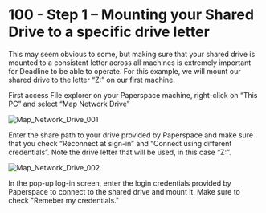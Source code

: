 # 100 - Step 1 – Mounting your Shared Drive to a specific drive letter

This may seem obvious to some, but making sure that your shared drive is mounted to a consistent letter across all machines is extremely important for Deadline to be able to operate. For this example, we will mount our shared drive to the letter “Z:” on our first machine.

First access File explorer on your Paperspace machine, right-click on “This PC” and select “Map Network Drive”

![Map_Network_Drive_001](https://github.com/vanHeemstraSystems/deadline/assets/1499433/5ac13646-6db9-4e91-b03e-aa04b88a1401)

Enter the share path to your drive provided by Paperspace and make sure that you check “Reconnect at sign-in” and “Connect using different credentials”. Note the drive letter that will be used, in this case “Z:”.

![Map_Network_Drive_002](https://github.com/vanHeemstraSystems/deadline/assets/1499433/b305258d-2be7-46b8-8f49-208a7bcae7d3)

In the pop-up log-in screen, enter the login credentials provided by Paperspace to connect to the shared drive and mount it. Make sure to check "Remeber my credentials."


